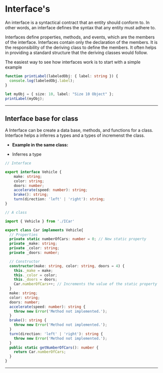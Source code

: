 # Interface's

An interface is a syntactical contract that an entity should conform to. In other words, an interface defines the syntax that any entity must adhere to.

Interfaces define properties, methods, and events, which are the members of the interface. Interfaces contain only the declaration of the members. It is the responsibility of the deriving class to define the members. It often helps in providing a standard structure that the deriving classes would follow.


The easiest way to see how interfaces work is to start with a simple example

```ts
function printLabel(labeledObj: { label: string }) {
  console.log(labeledObj.label);
}
 
let myObj = { size: 10, label: "Size 10 Object" };
printLabel(myObj);
```
---

## Interface base for class

A Interface can be create a data base, methods, and functions for a class. Interface helps a inferres a types and a types of incremenst the class.

- **Example in the same class:**

- Inferres a type

```ts
// Interface

export interface Vehicle {
    make: string;
    color: string;
    doors: number;
    accelerate(speed: number): string;
    brake(): string;
    turn(direction: 'left' | 'right'): string;
}
```

```ts
// A class

import { Vehicle } from './ICar'

export class Car implements Vehicle{
  // Properties
  private static numberOfCars: number = 0; // New static property
  private _make: string;
  private _color: string;
  private _doors: number;

  // Constructor
  constructor(make: string, color: string, doors = 4) {
    this._make = make;
    this._color = color;
    this._doors = doors;
    Car.numberOfCars++; // Increments the value of the static property
  }
  make: string;
  color: string;
  doors: number;
  accelerate(speed: number): string {
    throw new Error('Method not implemented.');
  }
  brake(): string {
    throw new Error('Method not implemented.');
  }
  turn(direction: 'left' | 'right'): string {
    throw new Error('Method not implemented.');
  }
  public static getNumberOfCars(): number {
    return Car.numberOfCars;
  }
}

```

---
